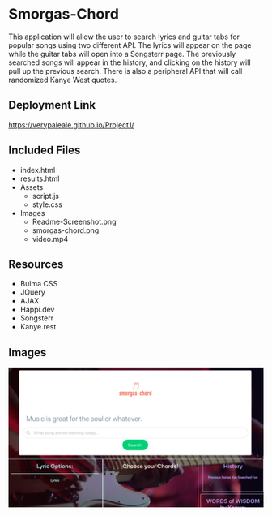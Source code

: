 # Smorgas-Chord
This application will allow the user to search lyrics and guitar tabs for popular songs using two different API. The lyrics will appear on the page while the guitar tabs will open into a Songsterr page. The previously searched songs will appear in the history, and clicking on the history will pull up the previous search. There is also a peripheral API that will call randomized Kanye West quotes. 

## Deployment Link
https://verypaleale.github.io/Project1/

## Included Files
* index.html
* results.html
* Assets
    * script.js
    * style.css
* Images
    * Readme-Screenshot.png
    * smorgas-chord.png
    * video.mp4
    
## Resources
* Bulma CSS
* JQuery
* AJAX
* Happi.dev
* Songsterr
* Kanye.rest

## Images

![Image of Smorgas-chord](./images/Readme-Screenshot.png)
